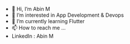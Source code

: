 - 👋 Hi, I’m Abin M
- 👀 I’m interested in App Development & Devops
- 🌱 I’m currently learning Flutter
- 📫 How to reach me ...
- LinkedIn : Abin M

<!---
abin-m/abin-m is a ✨ special ✨ repository because its `README.md` (this file) appears on your GitHub profile.
You can click the Preview link to take a look at your changes.
--->
